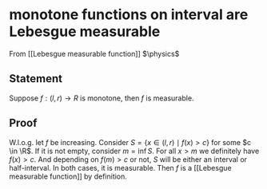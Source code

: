 # monotone functions on interval are Lebesgue measurable
From [[Lebesgue measurable function]]
$\physics$
## Statement
Suppose $f: (l, r) \to R$ is monotone, then $f$ is measurable.

## Proof
W.l.o.g. let $f$ be increasing. Consider $S = \{ x \in (l, r) \mid f(x) > c\}$ for some $c \in \R$. If it is not empty, consider $m = \inf S$. For all $x > m$ we definitely have $f(x) > c$. And depending on $f(m) > c$ or not, $S$ will be either an interval or half-interval. In both cases, it is measurable.
Then $f$ is a [[Lebesgue measurable function]] by definition.